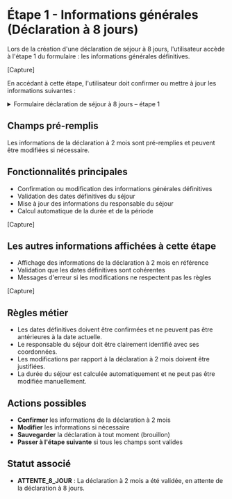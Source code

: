 # Étape 1 - Informations générales (Déclaration à 8 jours)

Lors de la création d'une déclaration de séjour à 8 jours, l'utilisateur accède à l'étape 1 du formulaire : les informations générales définitives.

[Capture]

En accédant à cette étape, l'utilisateur doit confirmer ou mettre à jour les informations suivantes :

<details>
<summary>Formulaire déclaration de séjour à 8 jours – étape 1</summary>

<table><thead><tr><th width="237.98828125">Nom du champ</th><th width="95.9296875">Type</th><th width="103.90625">Obligatoire</th><th>Précision</th></tr></thead><tbody><tr><td>Titre</td><td>Texte</td><td>O</td><td>Nom définitif de votre demande de séjour (max 50 caractères)</td></tr><tr><td>Date de début</td><td>Date</td><td>O</td><td>Date définitive du premier jour du séjour</td></tr><tr><td>Date de fin</td><td>Date</td><td>O</td><td>Date définitive de fin du séjour</td></tr><tr><td>Période</td><td>Texte</td><td>N</td><td>Calculée automatiquement selon la date de début (hiver, printemps, été, automne)</td></tr><tr><td>Durée du séjour</td><td>Nombre</td><td>N</td><td>Calculée automatiquement en jours</td></tr><tr><td>Responsable du séjour</td><td>Personne</td><td>O</td><td>Responsable définitif du séjour avec coordonnées complètes</td></tr></tbody></table>

</details>

## Champs pré-remplis

Les informations de la déclaration à 2 mois sont pré-remplies et peuvent être modifiées si nécessaire.

## Fonctionnalités principales

- Confirmation ou modification des informations générales définitives
- Validation des dates définitives du séjour
- Mise à jour des informations du responsable du séjour
- Calcul automatique de la durée et de la période

[Capture]

## Les autres informations affichées à cette étape

- Affichage des informations de la déclaration à 2 mois en référence
- Validation que les dates définitives sont cohérentes
- Messages d'erreur si les modifications ne respectent pas les règles

[Capture]

## Règles métier

* Les dates définitives doivent être confirmées et ne peuvent pas être antérieures à la date actuelle.
* Le responsable du séjour doit être clairement identifié avec ses coordonnées.
* Les modifications par rapport à la déclaration à 2 mois doivent être justifiées.
* La durée du séjour est calculée automatiquement et ne peut pas être modifiée manuellement.

## Actions possibles

* **Confirmer** les informations de la déclaration à 2 mois
* **Modifier** les informations si nécessaire
* **Sauvegarder** la déclaration à tout moment (brouillon)
* **Passer à l'étape suivante** si tous les champs sont valides

## Statut associé

* **ATTENTE_8_JOUR** : La déclaration à 2 mois a été validée, en attente de la déclaration à 8 jours. 
